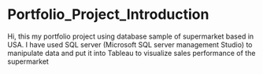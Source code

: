 # Portfolio_Project_Introduction
Hi, this my portfolio project using database sample of supermarket based in USA.
I have used SQL server (Microsoft SQL server management Studio) to manipulate data and put it into Tableau to visualize sales performance of the supermarket 
